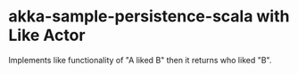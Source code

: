 # akka-sample-persistence-scala with Like Actor

Implements like functionality of "A liked B" then it returns who liked "B".
